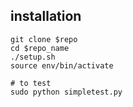 



## installation

```
git clone $repo
cd $repo_name
./setup.sh
source env/bin/activate

# to test
sudo python simpletest.py
```

